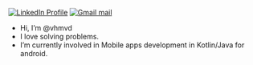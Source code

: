 [![LinkedIn Profile](https://img.shields.io/badge/LinkedIn-blue?style=flat&logo=linkedin&logoColor=white)](https://www.linkedin.com/in/vhmn/)
[![Gmail mail](https://img.shields.io/badge/Email-red?style=flat&logo=gmail&logoColor=white)](mailto:ahmed210899@gmail.com)


- Hi, I’m @vhmvd
- I love solving problems.
- I’m currently involved in Mobile apps development in Kotlin/Java for android.
